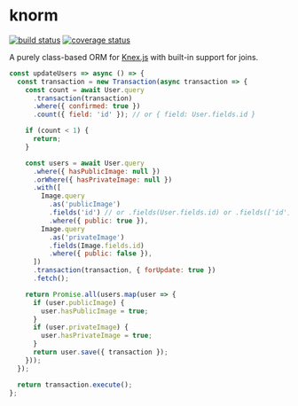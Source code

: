 # knorm

[![build status](https://travis-ci.org/joelmukuthu/knorm.svg?branch=master)](https://travis-ci.org/joelmukuthu/knorm)
[![coverage status](https://coveralls.io/repos/github/joelmukuthu/knorm/badge.svg?branch=master)](https://coveralls.io/github/joelmukuthu/knorm?branch=master)

A purely class-based ORM for [Knex.js](http://knexjs.org/) with built-in support
for joins.

```js
const updateUsers => async () => {
  const transaction = new Transaction(async transaction => {
    const count = await User.query
      .transaction(transaction)
      .where({ confirmed: true })
      .count({ field: 'id' }); // or { field: User.fields.id }

    if (count < 1) {
      return;
    }

    const users = await User.query
      .where({ hasPublicImage: null })
      .orWhere({ hasPrivateImage: null })
      .with([
        Image.query
          .as('publicImage')
          .fields('id') // or .fields(User.fields.id) or .fields(['id'])
          .where({ public: true }),
        Image.query
          .as('privateImage')
          .fields(Image.fields.id)
          .where({ public: false }),
      ])
      .transaction(transaction, { forUpdate: true })
      .fetch();

    return Promise.all(users.map(user => {
      if (user.publicImage) {
        user.hasPublicImage = true;
      }
      if (user.privateImage) {
        user.hasPrivateImage = true;
      }
      return user.save({ transaction });
    }));
  });

  return transaction.execute();
};
```
